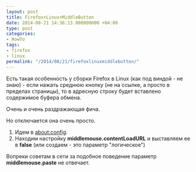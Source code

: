 ```yaml
---
layout: post
title: Firefox+Linux+MiddleButton
date: 2014-08-21 14:36:13.000000000 +04:00
type: post
categories:
- HowTo
tags:
- firefox
- linux
permalink: "/2014/08/21/firefoxlinuxmiddlebutton/"
---
```

Есть такая особенность у сборки Firefox в Linux (как под виндой - не знаю) - если нажать среднюю кнопку (не на ссылке, а просто в пределах страницы), то в адресную строку будет вставлено содержимое буфера обмена.

Очень и очень раздражающая фича.

Но отключается она очень просто.

1. Идем в [about:config](config "about:config").
2. Находим настройку **middlemouse.contentLoadURL** и выставляем ее в **false** (или создаем - это параметр "логическое")

Вопреки советам в сети за подобное поведение параметр **middlemouse.paste** не отвечает.

